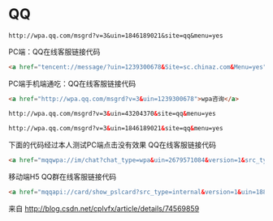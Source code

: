 # QQ 
```
http://wpa.qq.com/msgrd?v=3&uin=1846189021&site=qq&menu=yes  
```
PC端：QQ在线客服链接代码
```html
<a href="tencent://message/?uin=1239300678&Site=sc.chinaz.com&Menu=yes">tencent咨询</a>  
```
PC端手机端通吃：QQ在线客服链接代码
```html
<a href="http://wpa.qq.com/msgrd?v=3&uin=1239300678">wpa咨询</a>  

http://wpa.qq.com/msgrd?v=3&uin=43204370&site=qq&menu=yes  
 
http://wpa.qq.com/msgrd?v=3&uin=1846189021&site=qq&menu=yes  
```
下面的代码经过本人测试PC端点击没有效果
QQ在线客服链接代码
```html
<a href="mqqwpa://im/chat?chat_type=wpa&uin=2679571084&version=1&src_type=web&web_src=bjhuli.com">报名咨询</a>  
```
移动端H5 QQ群在线客服链接代码

```html
<a href="mqqapi://card/show_pslcard?src_type=internal&version=1&uin=18863883&card_type=group&source=external">QQ群</a>  
```
来自 <http://blog.csdn.net/cplvfx/article/details/74569859> 